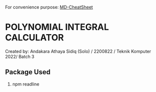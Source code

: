 For convenience purpose: [MD-CheatSheet](https://www.markdownguide.org/cheat-sheet/)

# **POLYNOMIAL INTEGRAL CALCULATOR** 	
Created by: Andakara Athaya Sidiq (Solo) / 2200822 / Teknik Komputer 2022/ Batch 3

## Package Used
1. npm readline
